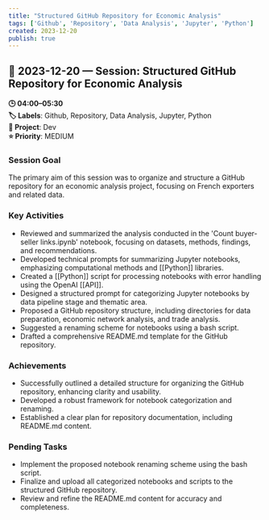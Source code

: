 ```yaml
---
title: "Structured GitHub Repository for Economic Analysis"
tags: ['Github', 'Repository', 'Data Analysis', 'Jupyter', 'Python']
created: 2023-12-20
publish: true
---
```


## 📅 2023-12-20 — Session: Structured GitHub Repository for Economic Analysis

**🕒 04:00–05:30**  
**🏷️ Labels**: Github, Repository, Data Analysis, Jupyter, Python  
**📂 Project**: Dev  
**⭐ Priority**: MEDIUM  


### Session Goal
The primary aim of this session was to organize and structure a GitHub repository for an economic analysis project, focusing on French exporters and related data.

### Key Activities
- Reviewed and summarized the analysis conducted in the 'Count buyer-seller links.ipynb' notebook, focusing on datasets, methods, findings, and recommendations.
- Developed technical prompts for summarizing Jupyter notebooks, emphasizing computational methods and [[Python]] libraries.
- Created a [[Python]] script for processing notebooks with error handling using the OpenAI [[API]].
- Designed a structured prompt for categorizing Jupyter notebooks by data pipeline stage and thematic area.
- Proposed a GitHub repository structure, including directories for data preparation, economic network analysis, and trade analysis.
- Suggested a renaming scheme for notebooks using a bash script.
- Drafted a comprehensive README.md template for the GitHub repository.

### Achievements
- Successfully outlined a detailed structure for organizing the GitHub repository, enhancing clarity and usability.
- Developed a robust framework for notebook categorization and renaming.
- Established a clear plan for repository documentation, including README.md content.

### Pending Tasks
- Implement the proposed notebook renaming scheme using the bash script.
- Finalize and upload all categorized notebooks and scripts to the structured GitHub repository.
- Review and refine the README.md content for accuracy and completeness.
